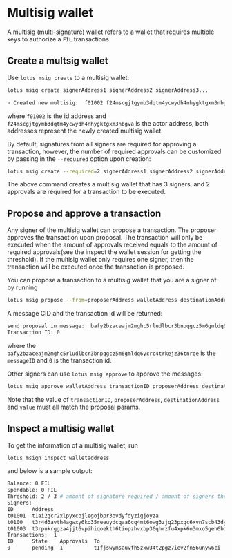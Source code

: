 # Multisig wallet

A multisig (multi-signature) wallet refers to a wallet that requires multiple keys to authorize a `FIL` transactions.


## Create a multsig wallet

Use `lotus msig create` to a multisig wallet:

```bash
lotus msig create signerAddress1 signerAddress2 signerAddress3...

> Created new multisig:  f01002 f24mscgjtgymb3dqtm4ycwydh4nhygktgxm3nbgva
```

where `f01002` is the id address and `f24mscgjtgymb3dqtm4ycwydh4nhygktgxm3nbgva` is the actor address, both addresses represent the newly created multisig wallet.

By default, signatures from all signers are required for approving a transaction, however, the number of required approvals can be customized by passing in the `--required` option upon creation:

```bash
lotus msig create --required=2 signerAddress1 signerAddress2 signerAddress3
````

The above command creates a multisig wallet that has 3 signers, and 2 approvals are required for a transaction to be executed.

## Propose and approve a transaction

Any signer of the multisig wallet can propose a transaction. The proposer approves the transaction upon proposal. The transaction will only be executed when the amount of approvals received equals to the amount of required approvals(see the inspect the wallet session for getting the threshold). If the multisig wallet only requires one signer, then the transaction will be executed once the transaction is proposed.

You can propose a transaction to a multisig wallet that you are a signer of by running

```bash
lotus msig propose --from=proposerAddress walletAddress destinationAddress value
```

A message CID and the transaction id will be returned:

```bash
send proposal in message:  bafy2bzaceajm2mghc5rludlbcr3bnpqgcz5m6gmldq6ycrc4trkejz36tnrqe
Transaction ID: 0
```

where the `bafy2bzaceajm2mghc5rludlbcr3bnpqgcz5m6gmldq6ycrc4trkejz36tnrqe` is the `messageID` and `0` is the transaction id.

Other signers can use `lotus msig approve` to approve the messages:

```bash
lotus msig approve walletAddress transactionID proposerAddress destinationAddress value
```

Note that the value of `transactionID`, `proposerAddress`, `destinationAddress` and `value` must all match the proposal params.

## Inspect a multisig wallet

To get the information of a multisig wallet, run

```bash
lotus msign inspect walletaddress
```

and below is a sample output:

```bash
Balance: 0 FIL
Spendable: 0 FIL
Threshold: 2 / 3 # amount of signature required / amount of signers the wallet has
Signers:
ID      Address
t01001  t1ai2gcr2xlpyxcbjlegojbpr3ovdyfdyzigjoyza
t0100   t3r4d3avth4agwxy6ko35reeuydcqaa6cq4mt6owg3zjq23pxqc6xvn7scb43dyhaf2cjnjhtioek6innbpgda
t01003  t3rpukrggza4jjt6vpihiqoekth6tiopzhvxbp36qhrzfu4xpk6n3mxo5geh6bdavkkkhqk7owt2an2wrundtq
Transactions:  1
ID      State    Approvals  To                                         Value   Method   Params
0       pending  1          t1fjswymsauvfh5zxw34t2pgz7iev2fn56unyw6ci  20 FIL  Send(0)
```
